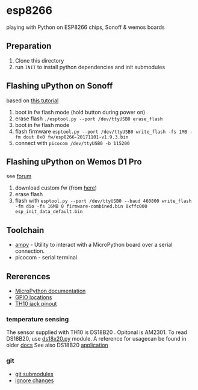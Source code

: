 # esp8266
playing with Python on ESP8266 chips, Sonoff &amp; wemos boards



## Preparation
1. Clone this directory
2. run `INIT` to install python dependencies and init submodules




## Flashing uPython on Sonoff

based on [this tutorial](https://medium.com/cloud4rpi/getting-micropython-on-a-sonoff-smart-switch-1df6c071720a)

1. boot in fw flash mode (hold button during power on)
2. erase flash  `./esptool.py --port /dev/ttyUSB0 erase_flash`
3. boot in fw flash mode
4. flash firmware `esptool.py --port /dev/ttyUSB0 write_flash -fs 1MB -fm dout 0x0 fw/esp8266-20171101-v1.9.3.bin`
5. connect with `picocom /dev/ttyUSB0 -b 115200`


## Flashing uPython on Wemos D1 Pro

see [forum](https://forum.micropython.org/viewtopic.php?f=16&t=2827&start=30#p19737)

1. download custom fw (from [here](https://github.com/micropython/micropython/files/1764650/MicroPython-Firmware-esp8266.zip))
2. erase flash
3. flash with `esptool.py --port /dev/ttyUSB0 --baud 460800 write_flash -fm dio -fs 16MB 0 firmware-combined.bin 0xffc000 esp_init_data_default.bin`


## Toolchain 

* [ampy](https://github.com/adafruit/ampy) - Utility to interact with a MicroPython board over a serial connection.
* picocom - serial terminal

## Rererences

* [MicroPython documentation](https://docs.micropython.org/en/latest/esp8266/index.html)
* [GPIO locations](https://github.com/arendst/Sonoff-Tasmota/wiki/GPIO-Locations)
* [TH10 jack pinout](http://tinkerman.cat/sonoff-th10-th16-sensors-displays-actuators/#lightbox-gallery-F3O8/8/)

### temperature sensing
The sensor supplied with TH10 is DS18B20 . Opitonal is AM2301.
To read DS18B20, use [ds18x20.py](https://github.com/micropython/micropython/blob/master/drivers/onewire/ds18x20.py) module. A reference for usagecan be found in older [docs](http://docs.micropython.org/en/v1.8.2/esp8266/esp8266/tutorial/onewire.html)
See also DS18B20 [application](https://diyprojects.io/micropython-project-several-ds18b20-probes-publish-measurements-domoticz/)



### git
 * [git submodules](https://stackoverflow.com/questions/2140985/how-to-set-up-a-git-project-to-use-an-external-repo-submodule)
 * [ignore changes](https://content.pivotal.io/blog/ignoring-tracked-files-in-git)
